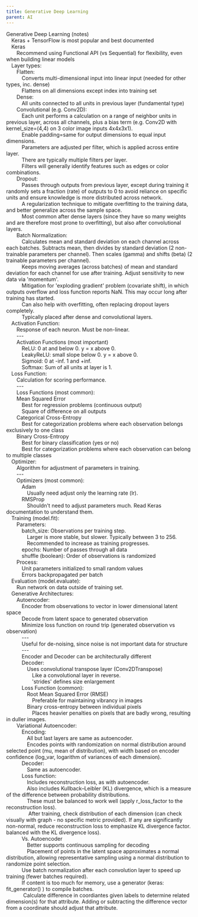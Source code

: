 ```yaml
---
title: Generative Deep Learning
parent: AI
---
```


Generative Deep Learning \(notes\)  
  Keras + TensorFlow is most popular and best documented  
  Keras  
   Recommend using Functional API \(vs Sequential\) for flexibility, even when building linear models  
  Layer types:  
   Flatten:  
    Converts multi-dimensional input into linear input \(needed for other types, inc. dense\)  
    Flattens on all dimensions except index into training set  
   Dense:  
    All units connected to all units in previous layer \(fundamental type\)  
   Convolutional \(e.g. Conv2D\):  
    Each unit performs a calculation on a range of neighbor units in previous layer, across all channels, plus a bias term \(e.g. Conv2D with kernel\_size=\(4,4\) on 3 color image inputs 4x4x3x1\).  
    Enable padding=same for output dimensions to equal input dimensions.  
    Parameters are adjusted per filter, which is applied across entire layer.  
    There are typically multiple filters per layer.  
    Filters will generally identify features such as edges or color combinations.  
   Dropout:  
    Passes through outputs from previous layer, except during training it randomly sets a fraction \(rate\) of outputs to 0 to avoid reliance on specific units and ensure knowledge is more distributed across network.  
    A regularization technique to mitigate overfitting to the training data, and better generalize across the sample space.  
    Most common after dense layers \(since they have so many weights and are therefore most prone to overfitting\), but also after convolutional layers.  
   Batch Normalization:  
    Calculates mean and standard deviation on each channel across each batches. Subtracts mean, then divides by standard deviation \(2 non-trainable parameters per channel\). Then scales \(gamma\) and shifts \(beta\) \(2 trainable parameters per channel\).  
    Keeps moving averages \(across batches\) of mean and standard deviation for each channel for use after training. Adjust sensitivity to new data via 'momentum'.  
    Mitigation for 'exploding gradient' problem \(covariate shift\), in which outputs overflow and loss function reports NaN. This may occur long after training has started.  
    Can also help with overfitting, often replacing dropout layers completely.  
    Typically placed after dense and convolutional layers.  
  Activation Function:  
   Response of each neuron. Must be non-linear.  
   ---  
   Activation Functions \(most important\)  
    ReLU: 0 at and below 0. y = x above 0.  
    LeakyReLU: small slope below 0. y = x above 0.  
    Sigmoid: 0 at -inf. 1 and +inf.  
    Softmax: Sum of all units at layer is 1.  
  Loss Function:  
   Calculation for scoring performance.  
   ---  
   Loss Functions \(most common\):  
   Mean Squared Error  
    Best for regression problems \(continuous output\)  
    Square of difference on all outputs  
   Categorical Cross-Entropy  
    Best for categorization problems where each observation belongs exclusively to one class  
   Binary Cross-Entropy  
    Best for binary classification \(yes or no\)  
    Best for categorization problems where each observation can belong to multiple classes  
  Optimizer:  
   Algorithm for adjustment of parameters in training.  
   ---  
   Optimizers \(most common\):  
    Adam  
     Usually need adjust only the learning rate \(lr\).  
    RMSProp  
     Shouldn't need to adjust parameters much. Read Keras documentation to understand them.  
  Training \(model.fit\):  
   Parameters:  
    batch\_size: Observations per training step.  
     Larger is more stable, but slower. Typically between 3 to 256.  
     Recommended to increase as training progresses.  
    epochs: Number of passes through all data  
    shuffle \(boolean\): Order of observations is randomized  
   Process:  
    Unit parameters initialized to small random values  
    Errors backpropagated per batch  
  Evaluation \(model.evaluate\):  
   Run network on data outside of training set.  
  Generative Architectures:  
   Autoencoder:  
    Encoder from observations to vector in lower dimensional latent space  
    Decode from latent space to generated observation  
    Minimize loss function on round trip \(generated observation vs observation\)  
    ---  
    Useful for de-noising, since noise is not important data for structure  
    ---  
    Encoder and Decoder can be architecturally different  
    Decoder:  
     Uses convolutional transpose layer \(Conv2DTranspose\)  
      Like a convolutional layer in reverse.  
      'strides' defines size enlargement  
    Loss Function \(common\):  
     Root Mean Squared Error \(RMSE\)  
      Preferable for maintaining vibrancy in images  
     Binary cross-entropy between individual pixels  
      Places heavier penalties on pixels that are badly wrong, resulting in duller images.  
   Variational Autoencoder:  
    Encoding:  
     All but last layers are same as autoencoder.  
     Encodes points with randomization on normal distribution around selected point \(mu, mean of distribution\), with width based on encoder confidence \(log\_var, logarithm of variances of each dimension\).  
    Decoder:  
     Same as autoencoder.  
    Loss function:  
     Includes reconstruction loss, as with autoencoder.  
     Also includes Kullback–Leibler \(KL\) divergence, which is a measure of the difference between probability distributions.  
     These must be balanced to work well \(apply r\_loss\_factor to the reconstruction loss\).  
     After training, check distribution of each dimension \(can check visually with graph - no specific metric provided\). If any are significantly non-normal, reduce reconstruction loss to emphasize KL divergence factor.  
 balanced with the KL divergence loss\).  
    Vs. Autoencoder  
     Better supports continuous sampling for decoding  
     Placement of points in the latent space approximates a normal distribution, allowing representative sampling using a normal distribution to randomize point selection.  
     Use batch normalization after each convolution layer to speed up training \(fewer batches required\).  
     If content is too much for memory, use a generator \(keras: fit\_generator\(\) \) to compile batches.  
     Calculate difference in coordiantes given labels to determine related dimension\(s\) for that attribute. Adding or subtracting the difference vector from a coordinate should adjust that attribute.
